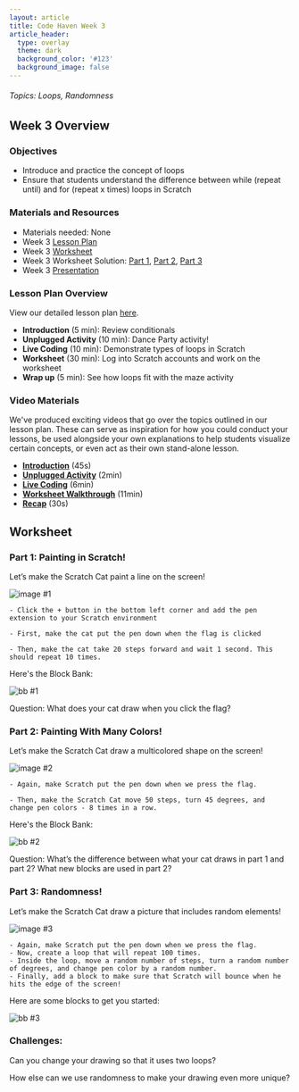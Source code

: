 ```yaml
---
layout: article
title: Code Haven Week 3
article_header:
  type: overlay
  theme: dark
  background_color: '#123'
  background_image: false
---
```

###### Topics: Loops, Randomness
<!--more-->

## Week 3 Overview
### Objectives 
- Introduce and practice the concept of loops
- Ensure that students understand the difference between while (repeat until) and for (repeat x times) loops in Scratch

### Materials and Resources 
- Materials needed: None
- Week 3 [Lesson Plan](https://drive.google.com/open?id=1vYh85Un-C9A8tvYibRUlcqSHaGt3sM7NA21uvZ6NVJc)
- Week 3 [Worksheet](https://drive.google.com/open?id=1Ztr21yt8VHugcqSct5s49SXgu-bFiuSuYoETd7GmLpA)
- Week 3 Worksheet Solution: [Part 1](https://scratch.mit.edu/projects/379924355/), [Part 2](https://scratch.mit.edu/projects/379923194/), [Part 3](https://scratch.mit.edu/projects/379925596/)
- Week 3 [Presentation](https://drive.google.com/open?id=1izhyaZXC8RVuVCO2vXgeNjz4FPeg26jJoSWCqM2Q-ck)

### Lesson Plan Overview
View our detailed lesson plan [here](https://drive.google.com/open?id=1vYh85Un-C9A8tvYibRUlcqSHaGt3sM7NA21uvZ6NVJc).
- **Introduction** (5 min): Review conditionals
- **Unplugged Activity** (10 min): Dance Party activity!
- **Live Coding** (10 min): Demonstrate types of loops in Scratch
- **Worksheet** (30 min): Log into Scratch accounts and work on the worksheet
- **Wrap up** (5 min): See how loops fit with the maze activity

### Video Materials
We've produced exciting videos that go over the topics outlined in our lesson plan. These can serve as inspiration for how you could conduct your lessons, be used alongside your own explanations to help students visualize certain concepts, or even act as their own stand-alone lesson.
- [**Introduction**](https://www.youtube.com/watch?v=GuWcEXplCjc&list=PLRC-36VqN6hpB7wZcB12R2MKN_Ye4pg-N) (45s)
- [**Unplugged Activity**](https://www.youtube.com/watch?v=lHq7cFsa37w&list=PLRC-36VqN6hpB7wZcB12R2MKN_Ye4pg-N&index=2) (2min)
- [**Live Coding**](https://www.youtube.com/watch?v=AU740b7apAE&list=PLRC-36VqN6hpB7wZcB12R2MKN_Ye4pg-N&index=3) (6min)
- [**Worksheet Walkthrough**](https://www.youtube.com/watch?v=WHxqnhkV2_Q&list=PLRC-36VqN6hpB7wZcB12R2MKN_Ye4pg-N&index=4) (11min)
- [**Recap**](https://www.youtube.com/watch?v=Q8248cjnvI8&list=PLRC-36VqN6hpB7wZcB12R2MKN_Ye4pg-N&index=5) (30s)

## Worksheet
### Part 1: Painting in Scratch!

Let’s make the Scratch Cat paint a line on the screen!

![image #1](/assets/images/week3/img1.png)

    - Click the + button in the bottom left corner and add the pen extension to your Scratch environment

    - First, make the cat put the pen down when the flag is clicked 

    - Then, make the cat take 20 steps forward and wait 1 second. This should repeat 10 times.

Here's the Block Bank:

![bb #1](/assets/images/week3/bb1.png)

Question: What does your cat draw when you click the flag? 

### Part 2: Painting With Many Colors!

Let’s make the Scratch Cat draw a multicolored shape on the screen!

![image #2](/assets/images/week2/img2.png)

    - Again, make Scratch put the pen down when we press the flag.
    
    - Then, make the Scratch Cat move 50 steps, turn 45 degrees, and change pen colors - 8 times in a row.
    
Here's the Block Bank:

![bb #2](/assets/images/week2/bb2.png)

Question: What’s the difference between what your cat draws in part 1 and part 2? What new blocks are used in part 2? 

### Part 3: Randomness!

Let’s make the Scratch Cat draw a picture that includes random elements! 

![image #3](/assets/images/week2/img3.png)

    - Again, make Scratch put the pen down when we press the flag.
    - Now, create a loop that will repeat 100 times.
    - Inside the loop, move a random number of steps, turn a random number of degrees, and change pen color by a random number.
    - Finally, add a block to make sure that Scratch will bounce when he hits the edge of the screen!
    

Here are some blocks to get you started:

![bb #3](/assets/images/week2/bb3.png)

### Challenges:

Can you change your drawing so that it uses two loops?

How else can we use randomness to make your drawing even more unique?

